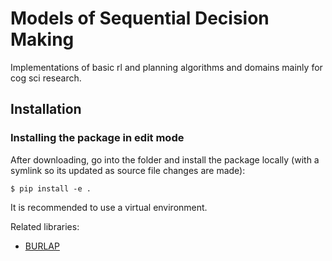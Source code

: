 # Models of Sequential Decision Making

Implementations of basic rl and planning algorithms and domains
mainly for cog sci research.


## Installation

### Installing the package in edit mode

After downloading, go into the folder and install the package locally
(with a symlink so its updated as source file changes are made):

```
$ pip install -e .
```

It is recommended to use a virtual environment.

Related libraries:
- [BURLAP](https://github.com/jmacglashan/burlap)

